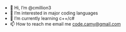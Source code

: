 - 👋 Hi, I’m @cmillion3
- 👀 I’m interested in major coding languages
- 🌱 I’m currently learning c++/c#
- 📫 How to reach me email me code.camy@gmail.com
<!---
cmillion3/cmillion3 is a ✨ special ✨ repository because its `README.md` (this file) appears on your GitHub profile.
You can click the Preview link to take a look at your changes.
--->
